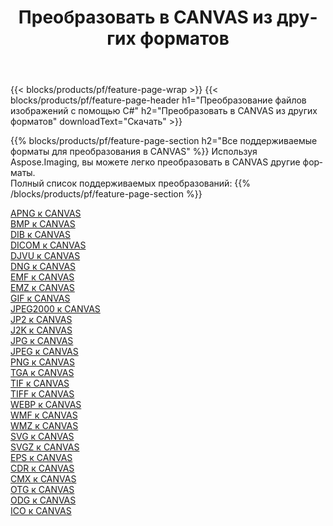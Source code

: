 ﻿---
title: Преобразовать в CANVAS из других форматов 
weight: 3920
url: /ru/net/conversion/to/canvas 
lang: ru
langdirlevel: 2
locales: zh-hans,ja,it,ru,de,es,fr,nl,id,lt,pl,pt,vi,tr,ko,zh-hant,ar,hi,th,sv,cs,uk,he
description: Используя Aspose.Imaging, вы можете легко конвертировать в CANVAS из других форматов.
---

{{< blocks/products/pf/feature-page-wrap >}}
{{< blocks/products/pf/feature-page-header h1="Преобразование файлов изображений с помощью C#" h2="Преобразовать в CANVAS из других форматов" downloadText="Скачать" >}}


{{% blocks/products/pf/feature-page-section  h2="Все поддерживаемые форматы для преобразования в CANVAS" %}}
Используя Aspose.Imaging, вы можете легко преобразовать в CANVAS другие форматы.
<br/>
Полный список поддерживаемых преобразований:
{{% /blocks/products/pf/feature-page-section %}}
<div class="container-fluid productfamilypage bg-gray">
    <div class="convertypes bg-gray agp-content section">
        <div class="container">
		<div class="row other-converters">
		    <div class='col-md-2 other-converter remove-lp remove-rp'><a href="/imaging/ru/net/conversion/apng-to-canvas" >APNG к CANVAS</a></div>
<div class='col-md-2 other-converter remove-lp remove-rp'><a href="/imaging/ru/net/conversion/bmp-to-canvas" >BMP к CANVAS</a></div>
<div class='col-md-2 other-converter remove-lp remove-rp'><a href="/imaging/ru/net/conversion/dib-to-canvas" >DIB к CANVAS</a></div>
<div class='col-md-2 other-converter remove-lp remove-rp'><a href="/imaging/ru/net/conversion/dicom-to-canvas" >DICOM к CANVAS</a></div>
<div class='col-md-2 other-converter remove-lp remove-rp'><a href="/imaging/ru/net/conversion/djvu-to-canvas" >DJVU к CANVAS</a></div>
<div class='col-md-2 other-converter remove-lp remove-rp'><a href="/imaging/ru/net/conversion/dng-to-canvas" >DNG к CANVAS</a></div>
<div class='col-md-2 other-converter remove-lp remove-rp'><a href="/imaging/ru/net/conversion/emf-to-canvas" >EMF к CANVAS</a></div>
<div class='col-md-2 other-converter remove-lp remove-rp'><a href="/imaging/ru/net/conversion/emz-to-canvas" >EMZ к CANVAS</a></div>
<div class='col-md-2 other-converter remove-lp remove-rp'><a href="/imaging/ru/net/conversion/gif-to-canvas" >GIF к CANVAS</a></div>
<div class='col-md-2 other-converter remove-lp remove-rp'><a href="/imaging/ru/net/conversion/jpeg2000-to-canvas" >JPEG2000 к CANVAS</a></div>
<div class='col-md-2 other-converter remove-lp remove-rp'><a href="/imaging/ru/net/conversion/jp2-to-canvas" >JP2 к CANVAS</a></div>
<div class='col-md-2 other-converter remove-lp remove-rp'><a href="/imaging/ru/net/conversion/j2k-to-canvas" >J2K к CANVAS</a></div>
<div class='col-md-2 other-converter remove-lp remove-rp'><a href="/imaging/ru/net/conversion/jpg-to-canvas" >JPG к CANVAS</a></div>
<div class='col-md-2 other-converter remove-lp remove-rp'><a href="/imaging/ru/net/conversion/jpeg-to-canvas" >JPEG к CANVAS</a></div>
<div class='col-md-2 other-converter remove-lp remove-rp'><a href="/imaging/ru/net/conversion/png-to-canvas" >PNG к CANVAS</a></div>
<div class='col-md-2 other-converter remove-lp remove-rp'><a href="/imaging/ru/net/conversion/tga-to-canvas" >TGA к CANVAS</a></div>
<div class='col-md-2 other-converter remove-lp remove-rp'><a href="/imaging/ru/net/conversion/tif-to-canvas" >TIF к CANVAS</a></div>
<div class='col-md-2 other-converter remove-lp remove-rp'><a href="/imaging/ru/net/conversion/tiff-to-canvas" >TIFF к CANVAS</a></div>
<div class='col-md-2 other-converter remove-lp remove-rp'><a href="/imaging/ru/net/conversion/webp-to-canvas" >WEBP к CANVAS</a></div>
<div class='col-md-2 other-converter remove-lp remove-rp'><a href="/imaging/ru/net/conversion/wmf-to-canvas" >WMF к CANVAS</a></div>
<div class='col-md-2 other-converter remove-lp remove-rp'><a href="/imaging/ru/net/conversion/wmz-to-canvas" >WMZ к CANVAS</a></div>
<div class='col-md-2 other-converter remove-lp remove-rp'><a href="/imaging/ru/net/conversion/svg-to-canvas" >SVG к CANVAS</a></div>
<div class='col-md-2 other-converter remove-lp remove-rp'><a href="/imaging/ru/net/conversion/svgz-to-canvas" >SVGZ к CANVAS</a></div>
<div class='col-md-2 other-converter remove-lp remove-rp'><a href="/imaging/ru/net/conversion/eps-to-canvas" >EPS к CANVAS</a></div>
<div class='col-md-2 other-converter remove-lp remove-rp'><a href="/imaging/ru/net/conversion/cdr-to-canvas" >CDR к CANVAS</a></div>
<div class='col-md-2 other-converter remove-lp remove-rp'><a href="/imaging/ru/net/conversion/cmx-to-canvas" >CMX к CANVAS</a></div>
<div class='col-md-2 other-converter remove-lp remove-rp'><a href="/imaging/ru/net/conversion/otg-to-canvas" >OTG к CANVAS</a></div>
<div class='col-md-2 other-converter remove-lp remove-rp'><a href="/imaging/ru/net/conversion/odg-to-canvas" >ODG к CANVAS</a></div>
<div class='col-md-2 other-converter remove-lp remove-rp'><a href="/imaging/ru/net/conversion/ico-to-canvas" >ICO к CANVAS</a></div>
                </div>
        </div>
    </div>
</div>
<br/>

